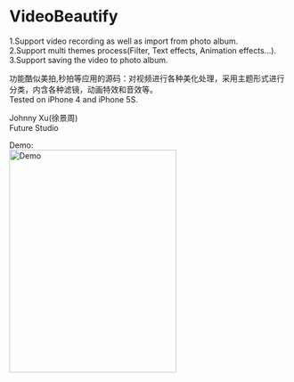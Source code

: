 # VideoBeautify

1.Support video recording as well as import from photo album.  
2.Support multi themes process(Filter, Text effects, Animation effects...).  
3.Support saving the video to photo album.  

功能酷似美拍,秒拍等应用的源码：对视频进行各种美化处理，采用主题形式进行分类，内含各种滤镜，动画特效和音效等。  
Tested on iPhone 4 and iPhone 5S.  

Johnny Xu(徐景周)  
Future Studio

Demo:  
<img src="https://github.com/xujingzhou/VideoBeautify/blob/master/Resource/Demo/Demo.gif" width = "300" height = "400" alt="Demo" align=center />
